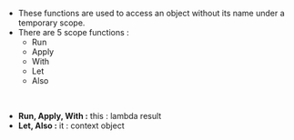 - These functions are used to access an object without its name under a temporary scope.
- There are 5 scope functions : 
  - Run
  - Apply
  - With
  - Let
  - Also

<br>

- **Run, Apply, With :** this : lambda result
- **Let, Also :** it : context object
